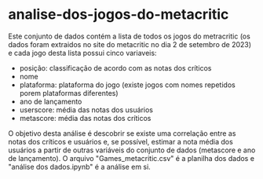 # analise-dos-jogos-do-metacritic

  Este conjunto de dados contém a lista de todos os jogos do metracritic (os dados foram extraidos no site do metacritic no dia 2 de setembro de 2023) e cada jogo desta lista possui cinco variaveis:

 - posição: classificação de acordo com as notas dos críticos
 - nome
 - plataforma: plataforma do jogo (existe jogos com nomes repetidos porem plataformas diferentes)
 - ano de lançamento
 - userscore: média das notas dos usuários
 - metascore: média das notas dos críticos

  O objetivo desta análise é descobrir se existe uma correlação entre as notas dos críticos e usuários e, se possível, estimar a nota média dos usuários a partir de outras variáveis do conjunto de dados (metascore e ano de lançamento).
  O arquivo "Games_metacritic.csv" é a planilha dos dados e "análise dos dados.ipynb" é a análise em si.
